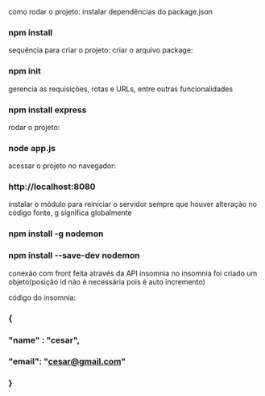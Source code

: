 como rodar o projeto:
instalar dependências do package.json
### npm install 

sequência para criar o projeto:
criar o arquivo package:
### npm init

gerencia as requisições, rotas e URLs, entre outras funcionalidades
### npm install express

rodar o projeto:
### node app.js

acessar o projeto no navegador:
### http://localhost:8080

instalar o módulo para reiniciar o servidor sempre que houver alteração no código fonte, g significa globalmente
### npm install -g nodemon
### npm install --save-dev nodemon

conexão com front feita através da API insomnia
no insomnia foi criado um objeto(posição id não é necessária pois é auto incremento)

código do insomnia:
### {
###	"name" : "cesar",
### "email": "cesar@gmail.com"
### } 
